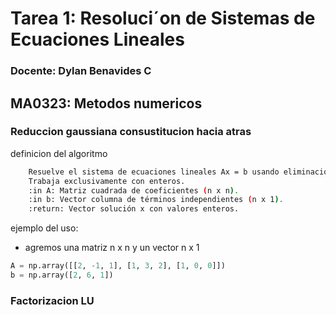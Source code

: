 # Tarea 1: Resoluci´on de Sistemas de Ecuaciones Lineales
### Docente: Dylan Benavides C

## MA0323: Metodos numericos 

### Reduccion gaussiana consustitucion hacia atras

definicion del algoritmo 

```bash
    Resuelve el sistema de ecuaciones lineales Ax = b usando eliminación gaussiana.
    Trabaja exclusivamente con enteros.
    :in A: Matriz cuadrada de coeficientes (n x n).
    :in b: Vector columna de términos independientes (n x 1).
    :return: Vector solución x con valores enteros.
```


ejemplo del uso: 
 - agremos una matriz n x n y un vector n x 1

```python
A = np.array([[2, -1, 1], [1, 3, 2], [1, 0, 0]])
b = np.array([2, 6, 1])
```



### Factorizacion LU

